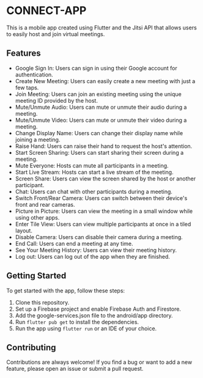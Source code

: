 # CONNECT-APP
This is a mobile app created using Flutter and the Jitsi API that allows users to easily host and join virtual meetings.

## Features

- Google Sign In: Users can sign in using their Google account for authentication.
- Create New Meeting: Users can easily create a new meeting with just a few taps.
- Join Meeting: Users can join an existing meeting using the unique meeting ID provided by the host.
- Mute/Unmute Audio: Users can mute or unmute their audio during a meeting.
- Mute/Unmute Video: Users can mute or unmute their video during a meeting.
- Change Display Name: Users can change their display name while joining a meeting.
- Raise Hand: Users can raise their hand to request the host's attention.
- Start Screen Sharing: Users can start sharing their screen during a meeting.
- Mute Everyone: Hosts can mute all participants in a meeting.
- Start Live Stream: Hosts can start a live stream of the meeting.
- Screen Share: Users can view the screen shared by the host or another participant.
- Chat: Users can chat with other participants during a meeting.
- Switch Front/Rear Camera: Users can switch between their device's front and rear cameras.
- Picture in Picture: Users can view the meeting in a small window while using other apps.
- Enter Tile View: Users can view multiple participants at once in a tiled layout.
- Disable Camera: Users can disable their camera during a meeting.
- End Call: Users can end a meeting at any time.
- See Your Meeting History: Users can view their meeting history.
- Log out: Users can log out of the app when they are finished.

## Getting Started

To get started with the app, follow these steps:

1. Clone this repository.
2. Set up a Firebase project and enable Firebase Auth and Firestore.
3. Add the google-services.json file to the android/app directory.
4. Run `flutter pub get` to install the dependencies.
5. Run the app using `flutter run` or an IDE of your choice.

## Contributing

Contributions are always welcome! If you find a bug or want to add a new feature, please open an issue or submit a pull request.

